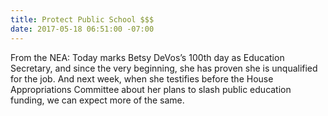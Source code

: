 ```yaml
---
title: Protect Public School $$$
date: 2017-05-18 06:51:00 -07:00
---
```


From the NEA:
Today marks Betsy DeVos’s 100th day as Education Secretary, and since the very beginning, she has proven she is unqualified for the job. And next week, when she testifies before the House Appropriations Committee about her plans to slash public education funding, we can expect more of the same.